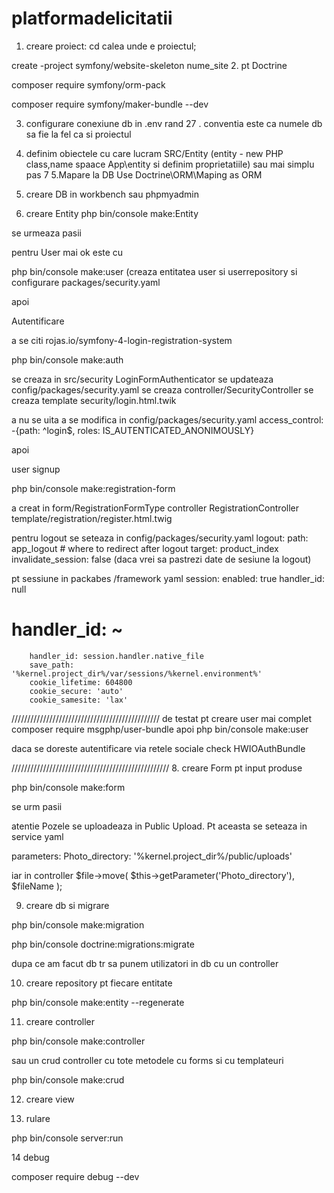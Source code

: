 # platformadelicitatii
1. creare proiect: cd calea unde e proiectul; 

 create -project symfony/website-skeleton nume_site
2. pt Doctrine 

composer require symfony/orm-pack

composer require symfony/maker-bundle --dev 

3. configurare conexiune db in .env rand 27 .
conventia este ca numele db sa fie la fel ca si proiectul

4. definim obiectele cu care lucram SRC/Entity (entity - new PHP class,name spaace App\entity si definim proprietatiile) sau mai simplu pas 7
5.Mapare la DB Use Doctrine\ORM\Maping as ORM
6. creare DB in workbench sau phpmyadmin

7. creare Entity
php bin/console make:Entity

se urmeaza pasii

pentru User mai ok este cu

php bin/console make:user (creaza entitatea user si userrepository si configurare packages/security.yaml

apoi 

Autentificare 

a se citi rojas.io/symfony-4-login-registration-system

php bin/console make:auth

se creaza in src/security LoginFormAuthenticator
se updateaza config/packages/security.yaml
se creaza controller/SecurityController
se creaza template security/login.html.twik

a nu se uita a se modifica in config/packages/security.yaml 
access_control:
-{path: ^login$, roles: IS_AUTENTICATED_ANONIMOUSLY}



apoi

user signup

php bin/console make:registration-form

a creat in form/RegistrationFormType
controller RegistrationController
template/registration/register.html.twig

pentru logout se seteaza in config/packages/security.yaml
logout:
                path: app_logout
                # where to redirect after logout
                target: product_index
                invalidate_session: false
(daca vrei sa pastrezi date de sesiune la logout)

pt sessiune in packabes /framework yaml 
session:
        enabled: true
        handler_id: null
#        handler_id: ~
        handler_id: session.handler.native_file
        save_path: '%kernel.project_dir%/var/sessions/%kernel.environment%'
        cookie_lifetime: 604800
        cookie_secure: 'auto'
        cookie_samesite: 'lax'

///////////////////////////////////////////////
 de testat pt creare user mai complet 
composer require msgphp/user-bundle
apoi 
php bin/console make:user

daca se doreste autentificare via retele sociale check HWIOAuthBundle 

//////////////////////////////////////////////////
8. creare Form pt input produse

php bin/console make:form 

se urm pasii

atentie Pozele se uploadeaza in Public Upload. Pt aceasta se seteaza in service yaml

parameters:
    Photo_directory: '%kernel.project_dir%/public/uploads'

iar in  controller 
$file->move(
                $this->getParameter('Photo_directory'),
                $fileName
            );

9. creare db si migrare 

php bin/console make:migration

php bin/console doctrine:migrations:migrate

dupa ce am facut db tr sa punem utilizatori in db  cu un controller

10. creare repository pt fiecare entitate

php bin/console make:entity --regenerate

11. creare controller

php bin/console make:controller

sau un crud controller cu tote metodele  cu forms si cu templateuri

php bin/console make:crud 

12. creare view

13. rulare 

php bin/console server:run

14 debug

composer require debug --dev



